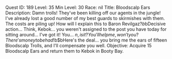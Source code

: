 Quest ID: 189
Level: 35
Min Level: 30
Race: nil
Title: Bloodscalp Ears
Description: Damn trolls! They've been killing off our agents in the jungle! I've already lost a good number of my best guards to skirmishes with them. The costs are piling up! How will I explain this to Baron Revilgaz?$b$bDecisive action... Think, Kebok... you weren't assigned to the post you have today for sitting around... I've got it! You... $n, is it? You'll help me, won't you? There's money to be had!$b$bHere's the deal... you bring me the ears of fifteen Bloodscalp Trolls, and I'll compensate you well.
Objective: Acquire 15 Bloodscalp Ears and return them to Kebok in Booty Bay.
